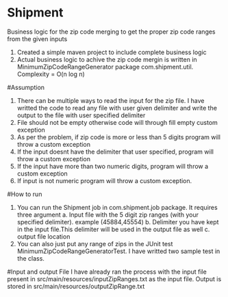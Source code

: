 # Shipment
Business logic for the zip code merging to get the proper zip code ranges from the given inputs

1. Created a simple maven project to include complete business logic
2. Actual business logic to achive the zip code mergin is written in MinimumZipCodeRangeGenerator package com.shipment.util. Complexity = O(n log n)

#Assumption 
1. There can be multiple ways to read the input for the zip file. I have writted the code to read any file with user given delimiter and write the output to the file with user specified delimiter
2. File should not be empty otherwise code will through fill empty custom exception 
3. As per the problem, if zip code is more or less than 5 digits program will throw a custom exception 
4. If the input doesnt have the delimiter that user specified, program will throw a custom exception 
5. If the input have more than two numeric digits, program will throw a custom exception 
6. If input is not numeric program will throw a custom exception.

#How to run 
1. You can run the Shipment job in com.shipment.job package. It requires three argument 
  a. Input file with the 5 digit zip ranges (with your specified delimiter). example (45884,45554)
  b. Delimiter you have kept in the input file.This delimiter will be used in the output file as well
  c. output file location 
2. You can also just put any range of zips in the JUnit test MinimumZipCodeRangeGeneratorTest. I have writted two sample test in the class.

#Input and output File
I have already ran the process with the input file present in src/main/resources/inputZipRanges.txt as the input file. Output is stored in src/main/resources/outputZipRange.txt
